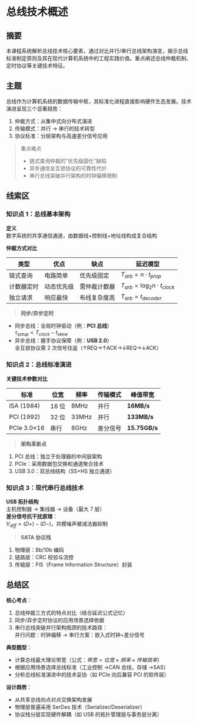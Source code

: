 # 总线技术概述

## 摘要

本课程系统解析总线技术核心要素，通过对比并行/串行总线架构演变，揭示总线标准制定原则及其在现代计算机系统中的工程实践价值。重点阐述总线仲裁机制、定时协议等关键技术特征。

## 主题

总线作为计算机系统的数据传输中枢，其标准化进程直接影响硬件生态发展。技术演进呈现三个显著趋势：

1. 仲裁方式：从集中式向分布式演进
2. 传输模式：并行 → 串行的技术转型
3. 协议标准：分层架构与高速差分信号应用

> 重点难点
>
> - 链式查询仲裁的"优先级固化"缺陷
> - 异步通信全互锁协议的可靠性代价
> - 串行总线突破并行架构的时钟偏移限制

## 线索区

### 知识点 1：总线基本架构

**定义**  
数字系统的共享通信通道，由数据线+控制线+地址线构成复合结构

**仲裁方式对比**  

| 类型 | 优点 | 缺点 | 延迟模型 |
|------|------|------|---------|
| 链式查询 | 电路简单 | 优先级固定 | $T_{arb}=n·t_{prop}$ |
| 计数器定时 | 动态优先级 | 需仲裁计数器 | $T_{arb}=\log_2n·t_{clock}$ |
| 独立请求 | 响应最快 | 布线复杂度高 | $T_{arb}=t_{decoder}$ |

> **同步/异步定时**

- 同步总线：全局时钟驱动（例：**PCI 总线**）  
  $\tau_{setup} < T_{clock} - t_{skew}$
- 异步总线：握手协议保障（例：**USB 2.0**）  
  全互锁协议需 2 次信号往返（$\uparrow$REQ→$\uparrow$ACK→$\downarrow$REQ→$\downarrow$ACK）

### 知识点 2：总线标准演进

**关键技术参数对比**  

| 标准 | 位宽 | 频率 | 传输模式 | 峰值带宽 |
|------|------|------|---------|----------|
| ISA (1984) | 16 位 | 8MHz | 并行 | **16MB/s** |
| PCI (1992) | 32 位 | 33MHz | 并行 | **133MB/s** |
| PCIe 3.0×16 | 串行 | 8GHz | 差分信号 | **15.75GB/s** |

> **架构革新点**

1. PCI 总线：独立于处理器的中间层架构
2. PCIe：采用数据包交换和通道聚合技术
3. USB 3.0：双总线结构（SS+HS 独立通道）

### 知识点 3：现代串行总线技术

**USB 拓扑结构**  
主机控制器 → 集线器 → 设备（最大 7 层）  
**差分信号抗干扰原理**：  
$V_{diff} = (D+) - (D-)$，共模噪声被减法器抑制

> **SATA 协议栈**

1. 物理层：8b/10b 编码
2. 链路层：CRC 校验与流控
3. 传输层：FIS（Frame Information Structure）封装

## 总结区

**核心考点**：

1. 总线仲裁三方式的特点对比（结合延迟公式记忆）
2. 同步/异步定时协议的应用场景选择依据
3. 串行总线突破并行架构瓶颈的技术路径：  
   并行问题：时钟偏移 → 串行方案：嵌入式时钟+差分信号

**典型题型**：

- 计算总线最大理论带宽（公式：$带宽=位宽×频率×传输效率$）
- 根据应用场景选择总线标准（工业控制 →CAN 总线，存储 →SAS）
- 分析总线标准演进中的技术妥协（如 PCIe 向后兼容 PCI 的软件层）

**设计趋势**：

- 从共享总线向点对点交换架构发展
- 物理层普遍采用 SerDes 技术（Serializer/Deserializer）
- 协议栈分层实现硬件解耦（如 USB 的拓扑管理层与事务层分离）
